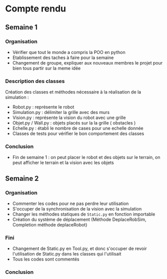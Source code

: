 # Compte rendu

## Semaine 1 

### Organisation

  - Vérifier que tout le monde a compris la POO en python
  - Etablissement des taches à faire pour la semaine
  - Changement de groupe, expliquer aux nouveaux membres le projet pour bien tous partir sur la meme idée

### Description des classes

  Création des classes et méthodes nécessaire à la réalisation de la simulation :
  - Robot.py : représente le robot
  - Simulation.py : délimiter la grille avec des murs
  - Vision.py : représente la vision du robot avec une grille
  - Objet.py / Wall.py : objets placés sur la la grille ( obstacles )
  - Echelle.py : établi le nombre de cases pour une echelle donnée
  - Classes de tests pour vérifier le bon comportement des classes 

### Conclusion

  - Fin de semaine 1 : on peut placer le robot et des objets sur le terrain, on peut afficher le terrain et la vision avec les objets
  
  
## Semaine 2

### Organisation

  - Commenter les codes pour ne pas perdre leur utilisation
  - S'occuper de la synchronisation de la vision avec la simulation
  - Changer les méthodes statiques de `Static.py` en fonction importable
  - Création du système de déplacement (Méthode DeplaceRobSim, Completion méthode deplaceRobot)

### Fini

  - Changement de Static.py en Tool.py, et donc s'occuper de revoir l'utilisation de Static.py dans les classes qui l'utilisait
  - Tous les codes sont commentés
  
### Conclusion

